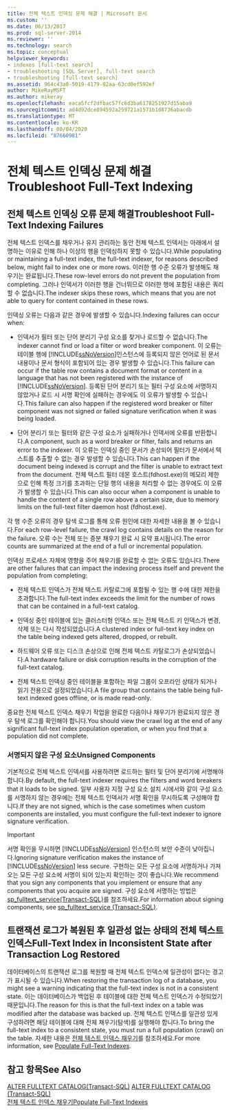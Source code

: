 ```yaml
---
title: 전체 텍스트 인덱싱 문제 해결 | Microsoft 문서
ms.custom: ''
ms.date: 06/13/2017
ms.prod: sql-server-2014
ms.reviewer: ''
ms.technology: search
ms.topic: conceptual
helpviewer_keywords:
- indexes [full-text search]
- troubleshooting [SQL Server], full-text search
- troubleshooting [full-text search]
ms.assetid: 964c43a8-5019-4179-82aa-63cd0ef592ef
author: MikeRayMSFT
ms.author: mikeray
ms.openlocfilehash: eaca5fcf2dfbac57fc6d3ba6178251927d15aba9
ms.sourcegitcommit: ad4d92dce894592a259721a1571b1d8736abacdb
ms.translationtype: MT
ms.contentlocale: ko-KR
ms.lasthandoff: 08/04/2020
ms.locfileid: "87660981"
---
```

# <a name="troubleshoot-full-text-indexing"></a><span data-ttu-id="1290f-102">전체 텍스트 인덱싱 문제 해결</span><span class="sxs-lookup"><span data-stu-id="1290f-102">Troubleshoot Full-Text Indexing</span></span>
     
##  <a name="troubleshoot-full-text-indexing-failures"></a><a name="failure"></a> <span data-ttu-id="1290f-103">전체 텍스트 인덱싱 오류 문제 해결</span><span class="sxs-lookup"><span data-stu-id="1290f-103">Troubleshoot Full-Text Indexing Failures</span></span>  
 <span data-ttu-id="1290f-104">전체 텍스트 인덱스를 채우거나 유지 관리하는 동안 전체 텍스트 인덱서는 아래에서 설명하는 이유로 인해 하나 이상의 행을 인덱싱하지 못할 수 있습니다.</span><span class="sxs-lookup"><span data-stu-id="1290f-104">While populating or maintaining a full-text index, the full-text indexer, for reasons described below, might fail to index one or more rows.</span></span> <span data-ttu-id="1290f-105">이러한 행 수준 오류가 발생해도 채우기는 완료됩니다.</span><span class="sxs-lookup"><span data-stu-id="1290f-105">These row-level errors do not prevent the population from completing.</span></span> <span data-ttu-id="1290f-106">그러나 인덱서가 이러한 행을 건너뛰므로 이러한 행에 포함된 내용은 쿼리할 수 없습니다.</span><span class="sxs-lookup"><span data-stu-id="1290f-106">The indexer skips these rows, which means that you are not able to query for content contained in these rows.</span></span>  
  
 <span data-ttu-id="1290f-107">인덱싱 오류는 다음과 같은 경우에 발생할 수 있습니다.</span><span class="sxs-lookup"><span data-stu-id="1290f-107">Indexing failures can occur when:</span></span>  
  
-   <span data-ttu-id="1290f-108">인덱서가 필터 또는 단어 분리기 구성 요소를 찾거나 로드할 수 없습니다.</span><span class="sxs-lookup"><span data-stu-id="1290f-108">The indexer cannot find or load a filter or word breaker component.</span></span> <span data-ttu-id="1290f-109">이 오류는 테이블 행에 [!INCLUDE[ssNoVersion](../../includes/ssnoversion-md.md)]인스턴스에 등록되지 않은 언어로 된 문서 내용이나 문서 형식이 포함되어 있는 경우 발생할 수 있습니다.</span><span class="sxs-lookup"><span data-stu-id="1290f-109">This failure can occur if the table row contains a document format or content in a language that has not been registered with the instance of [!INCLUDE[ssNoVersion](../../includes/ssnoversion-md.md)].</span></span> <span data-ttu-id="1290f-110">등록된 단어 분리기 또는 필터 구성 요소에 서명하지 않았거나 로드 시 서명 확인에 실패하는 경우에도 이 오류가 발생할 수 있습니다.</span><span class="sxs-lookup"><span data-stu-id="1290f-110">This failure can also happen if the registered word breaker or filter component was not signed or failed signature verification when it was being loaded.</span></span>  
  
-   <span data-ttu-id="1290f-111">단어 분리기 또는 필터와 같은 구성 요소가 실패하거나 인덱서에 오류를 반환합니다.</span><span class="sxs-lookup"><span data-stu-id="1290f-111">A component, such as a word breaker or filter, fails and returns an error to the indexer.</span></span> <span data-ttu-id="1290f-112">이 오류는 인덱싱 중인 문서가 손상되어 필터가 문서에서 텍스트를 추출할 수 없는 경우 발생할 수 있습니다.</span><span class="sxs-lookup"><span data-stu-id="1290f-112">This can happen if the document being indexed is corrupt and the filter is unable to extract text from the document.</span></span> <span data-ttu-id="1290f-113">전체 텍스트 필터 데몬 호스트(fdhost.exe)의 메모리 제한으로 인해 특정 크기를 초과하는 단일 행의 내용을 처리할 수 없는 경우에도 이 오류가 발생할 수 있습니다.</span><span class="sxs-lookup"><span data-stu-id="1290f-113">This can also occur when a component is unable to handle the content of a single row above a certain size, due to memory limits on the full-text filter daemon host (fdhost.exe).</span></span>  
  
 <span data-ttu-id="1290f-114">각 행 수준 오류의 경우 탐색 로그를 통해 오류 원인에 대한 자세한 내용을 볼 수 있습니다.</span><span class="sxs-lookup"><span data-stu-id="1290f-114">For each row-level failure, the crawl log contains details on the reason for the failure.</span></span> <span data-ttu-id="1290f-115">오류 수는 전체 또는 증분 채우기 완료 시 요약 표시됩니다.</span><span class="sxs-lookup"><span data-stu-id="1290f-115">The error counts are summarized at the end of a full or incremental population.</span></span>  
  
 <span data-ttu-id="1290f-116">인덱싱 프로세스 자체에 영향을 주어 채우기를 완료할 수 없는 오류도 있습니다.</span><span class="sxs-lookup"><span data-stu-id="1290f-116">There are other failures that can impact the indexing process itself and prevent the population from completing:</span></span>  
  
-   <span data-ttu-id="1290f-117">전체 텍스트 인덱스가 전체 텍스트 카탈로그에 포함될 수 있는 행 수에 대한 제한을 초과합니다.</span><span class="sxs-lookup"><span data-stu-id="1290f-117">The full-text index exceeds the limit for the number of rows that can be contained in a full-text catalog.</span></span>  
  
-   <span data-ttu-id="1290f-118">인덱싱 중인 테이블에 있는 클러스터형 인덱스 또는 전체 텍스트 키 인덱스가 변경, 삭제 또는 다시 작성되었습니다.</span><span class="sxs-lookup"><span data-stu-id="1290f-118">A clustered index or full-text key index on the table being indexed gets altered, dropped, or rebuilt.</span></span>  
  
-   <span data-ttu-id="1290f-119">하드웨어 오류 또는 디스크 손상으로 인해 전체 텍스트 카탈로그가 손상되었습니다.</span><span class="sxs-lookup"><span data-stu-id="1290f-119">A hardware failure or disk corruption results in the corruption of the full-text catalog.</span></span>  
  
-   <span data-ttu-id="1290f-120">전체 텍스트 인덱싱 중인 테이블을 포함하는 파일 그룹이 오프라인 상태가 되거나 읽기 전용으로 설정되었습니다.</span><span class="sxs-lookup"><span data-stu-id="1290f-120">A file group that contains the table being full-text indexed goes offline, or is made read-only.</span></span>  
  
 <span data-ttu-id="1290f-121">중요한 전체 텍스트 인덱스 채우기 작업을 완료한 다음이나 채우기가 완료되지 않은 경우 탐색 로그를 확인해야 합니다.</span><span class="sxs-lookup"><span data-stu-id="1290f-121">You should view the crawl log at the end of any significant full-text index population operation, or when you find that a population did not complete.</span></span>  
  
### <a name="unsigned-components"></a><span data-ttu-id="1290f-122">서명되지 않은 구성 요소</span><span class="sxs-lookup"><span data-stu-id="1290f-122">Unsigned Components</span></span>  
 <span data-ttu-id="1290f-123">기본적으로 전체 텍스트 인덱서를 사용하려면 로드하는 필터 및 단어 분리기에 서명해야 합니다.</span><span class="sxs-lookup"><span data-stu-id="1290f-123">By default, the full-text indexer requires the filters and word breakers that it loads to be signed.</span></span> <span data-ttu-id="1290f-124">일부 사용자 지정 구성 요소 설치 시에서와 같이 구성 요소를 서명하지 않는 경우에는 전체 텍스트 인덱서가 서명 확인을 무시하도록 구성해야 합니다.</span><span class="sxs-lookup"><span data-stu-id="1290f-124">If they are not signed, which is the case sometimes when custom components are installed, you must configure the full-text indexer to ignore signature verification.</span></span>  
  
> [!IMPORTANT]  
>  <span data-ttu-id="1290f-125">서명 확인을 무시하면 [!INCLUDE[ssNoVersion](../../includes/ssnoversion-md.md)] 인스턴스의 보안 수준이 낮아집니다.</span><span class="sxs-lookup"><span data-stu-id="1290f-125">Ignoring signature verification makes the instance of [!INCLUDE[ssNoVersion](../../includes/ssnoversion-md.md)] less secure.</span></span> <span data-ttu-id="1290f-126">구현하는 모든 구성 요소에 서명하거나 가져오는 모든 구성 요소에 서명이 되어 있는지 확인하는 것이 좋습니다.</span><span class="sxs-lookup"><span data-stu-id="1290f-126">We recommend that you sign any components that you implement or ensure that any components that you acquire are signed.</span></span> <span data-ttu-id="1290f-127">구성 요소에 서명하는 방법은 [sp_fulltext_service&#40;Transact-SQL&#41;](/sql/relational-databases/system-stored-procedures/sp-fulltext-service-transact-sql)를 참조하세요.</span><span class="sxs-lookup"><span data-stu-id="1290f-127">For information about signing components, see [sp_fulltext_service &#40;Transact-SQL&#41;](/sql/relational-databases/system-stored-procedures/sp-fulltext-service-transact-sql).</span></span>  
  

  
##  <a name="full-text-index-in-inconsistent-state-after-transaction-log-restored"></a><a name="state"></a> <span data-ttu-id="1290f-128">트랜잭션 로그가 복원된 후 일관성 없는 상태의 전체 텍스트 인덱스</span><span class="sxs-lookup"><span data-stu-id="1290f-128">Full-Text Index in Inconsistent State after Transaction Log Restored</span></span>  
 <span data-ttu-id="1290f-129">데이터베이스의 트랜잭션 로그를 복원할 때 전체 텍스트 인덱스에 일관성이 없다는 경고가 표시될 수 있습니다.</span><span class="sxs-lookup"><span data-stu-id="1290f-129">When restoring the transaction log of a database, you might see a warning indicating that the full-text index is not in a consistent state.</span></span> <span data-ttu-id="1290f-130">이는 데이터베이스가 백업된 후 테이블에 대한 전체 텍스트 인덱스가 수정되었기 때문입니다.</span><span class="sxs-lookup"><span data-stu-id="1290f-130">The reason for this is that the full-text index on a table was modified after the database was backed up.</span></span> <span data-ttu-id="1290f-131">전체 텍스트 인덱스를 일관성 있게 구성하려면 해당 테이블에 대해 전체 채우기(탐색)를 실행해야 합니다.</span><span class="sxs-lookup"><span data-stu-id="1290f-131">To bring the full-text index to a consistent state, you must run a full population (crawl) on the table.</span></span> <span data-ttu-id="1290f-132">자세한 내용은 [전체 텍스트 인덱스 채우기](../indexes/indexes.md)를 참조하세요.</span><span class="sxs-lookup"><span data-stu-id="1290f-132">For more information, see [Populate Full-Text Indexes](../indexes/indexes.md).</span></span>  
  

  
## <a name="see-also"></a><span data-ttu-id="1290f-133">참고 항목</span><span class="sxs-lookup"><span data-stu-id="1290f-133">See Also</span></span>  
 <span data-ttu-id="1290f-134">[ALTER FULLTEXT CATALOG&#40;Transact-SQL&#41;](/sql/t-sql/statements/alter-fulltext-catalog-transact-sql) </span><span class="sxs-lookup"><span data-stu-id="1290f-134">[ALTER FULLTEXT CATALOG &#40;Transact-SQL&#41;](/sql/t-sql/statements/alter-fulltext-catalog-transact-sql) </span></span>  
 [<span data-ttu-id="1290f-135">전체 텍스트 인덱스 채우기</span><span class="sxs-lookup"><span data-stu-id="1290f-135">Populate Full-Text Indexes</span></span>](../indexes/indexes.md)  
  
  
